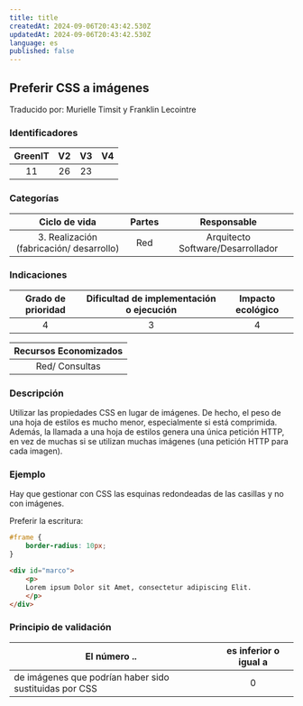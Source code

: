 ```yaml
---
title: title
createdAt: 2024-09-06T20:43:42.530Z
updatedAt: 2024-09-06T20:43:42.530Z
language: es
published: false
---
```

## Preferir CSS a imágenes
Traducido por: Murielle Timsit y Franklin Lecointre

### Identificadores

| GreenIT |  V2  |  V3  |  V4  |
|:-------:|:----:|:----:|:----:|
| 11   | 26 | 23  |   |

### Categorías

| Ciclo de vida | Partes | Responsable  |
|:---------:|:----:|:----:|
| 3. Realización (fabricación/ desarrollo) | Red | Arquitecto Software/Desarrollador |

### Indicaciones

| Grado de prioridad   | Dificultad de implementación o ejecución | Impacto ecológico   |
|:-------------------:|:-------------------------:|:---------------------:|
| 4 | 3 | 4 |

|Recursos Economizados   |
|:----------------------------------------------------------:|
| Red/ Consultas  |

### Descripción

Utilizar las propiedades CSS en lugar de imágenes. De hecho, el peso de una hoja de estilos es mucho menor, especialmente si está comprimida. Además, la llamada a una hoja de estilos genera una única petición HTTP, en vez de muchas si se utilizan muchas imágenes (una petición HTTP para cada imagen).

### Ejemplo

Hay que gestionar con CSS las esquinas redondeadas de las casillas y no con imágenes.

Preferir la escritura:
```css
#frame {
	border-radius: 10px;
}
```

```html
<div id="marco">
	<p>
	Lorem ipsum Dolor sit Amet, consectetur adipiscing Elit.
	</p>
</div>
```


### Principio de validación

| El número ..   | es inferior o igual a   |  
|-------------------|:-------------------------:|
| de imágenes que podrían haber sido sustituidas por CSS | 0 |


